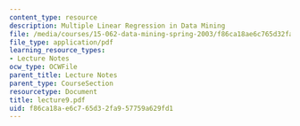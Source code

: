 ```yaml
---
content_type: resource
description: Multiple Linear Regression in Data Mining
file: /media/courses/15-062-data-mining-spring-2003/f86ca18ae6c765d32fa957759a629fd1_lecture9.pdf
file_type: application/pdf
learning_resource_types:
- Lecture Notes
ocw_type: OCWFile
parent_title: Lecture Notes
parent_type: CourseSection
resourcetype: Document
title: lecture9.pdf
uid: f86ca18a-e6c7-65d3-2fa9-57759a629fd1
---
```

